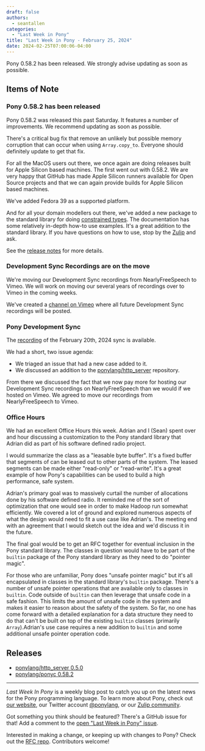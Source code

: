 ```yaml
---
draft: false
authors:
  - seantallen
categories:
  - "Last Week in Pony"
title: "Last Week in Pony - February 25, 2024"
date: 2024-02-25T07:00:06-04:00
---
```


Pony 0.58.2 has been released. We strongly advise updating as soon as possible.

<!-- more -->

## Items of Note

### Pony 0.58.2 has been released

Pony 0.58.2 was released this past Saturday. It features a number of improvements. We recommend updating as soon as possible.

There's a critical bug fix that remove an unlikely but possible memory corruption that can occur when using `Array.copy_to`. Everyone should definitely update to get that fix.

For all the MacOS users out there, we once again are doing releases built for Apple Silicon based machines. The first went out with 0.58.2. We are very happy that GitHub has made Apple Silicon runners available for Open Source projects and that we can again provide builds for Apple Silicon based machines.

We've added Fedora 39 as a supported platform.

And for all your domain modellers out there, we've added a new package to the standard library for doing [constrained types](https://stdlib.ponylang.io/constrained_types--index/). The documentation has some relatively in-depth how-to use examples. It's a great addition to the standard library. If you have questions on how to use, stop by the [Zulip](https://ponylang.zulipchat.com) and ask.

See the [release notes](https://github.com/ponylang/ponyc/releases/tag/0.58.2) for more details.

### Development Sync Recordings are on the move

We're moving our Development Sync recordings from NearlyFreeSpeech to Vimeo. We will work on moving our several years of recordings over to Vimeo in the coming weeks.

We've created a [channel on Vimeo](https://vimeo.com/channels/ponydevelopmentsync) where all future Development Sync recordings will be
posted.

### Pony Development Sync

The [recording](https://sync-recordings.ponylang.io/r/2024_02_20.mp4) of the February 20th, 2024 sync is available.

We had a short, two issue agenda:

- We triaged an issue that had a new case added to it.
- We discussed an addition to the [ponylang/http_server](https://github.com/ponylang/http_server/pull/75) repository.

From there we discussed the fact that we now pay more for hosting our Development Sync recordings on NearlyFreeSpeech than we would if we hosted on Vimeo. We agreed to move our recordings from NearlyFreeSpeech to Vimeo.

### Office Hours

We had an excellent Office Hours this week. Adrian and I (Sean) spent over and hour discussing a customization to the Pony standard library that Adrian did as part of his software defined radio project.

I would summarize the class as a "leasable byte buffer". It's a fixed buffer that segments of can be leased out to other parts of the system. The leased segments can be made either "read-only" or "read-write". It's a great example of how Pony's capabilities can be used to build a high performance, safe system.

Adrian's primary goal was to massively curtail the number of allocations done by his software defined radio. It reminded me of the sort of optimization that one would see in order to make Hadoop run somewhat efficiently. We covered a lot of ground and explored numerous aspects of what the design would need to fit a use case like Adrian's. The meeting end with an agreement that I would sketch out the idea and we'd discuss it in the future.

The final goal would be to get an RFC together for eventual inclusion in the Pony standard library. The classes in question would have to be part of the `builtin` package of the Pony standard library as they need to do "pointer magic".

For those who are unfamiliar, Pony does "unsafe pointer magic" but it's all encapsulated in classes in the standard library's `builtin` package. There's a number of unsafe pointer operations that are available only to classes in `builtin`. Code outside of `builtin` can then leverage that unsafe code in a safe fashion. This limits the amount of unsafe code in the system and makes it easier to reason about the safety of the system. So far, no one has come forward with a detailed explanation for a data structure they need to do that can't be built on top of the existing `builtin` classes (primarily `Array`).Adrian's use case requires a new addition to `builtin` and some additional unsafe pointer operation code.

## Releases

- [ponylang/http_server 0.5.0](https://github.com/ponylang/http_server/releases/tag/0.5.0)
- [ponylang/ponyc 0.58.2](https://github.com/ponylang/ponyc/releases/tag/0.58.2)

---

_Last Week In Pony_ is a weekly blog post to catch you up on the latest news for the Pony programming language. To learn more about Pony, check out [our website](https://ponylang.io), our Twitter account [@ponylang](https://twitter.com/ponylang), or our [Zulip community](https://ponylang.zulipchat.com).

Got something you think should be featured? There's a GitHub issue for that! Add a comment to the [open "Last Week in Pony" issue](https://github.com/ponylang/ponylang.github.io/issues?q=is%3Aissue+is%3Aopen+label%3Alast-week-in-pony).

Interested in making a change, or keeping up with changes to Pony? Check out the [RFC repo](https://github.com/ponylang/rfcs). Contributors welcome!
